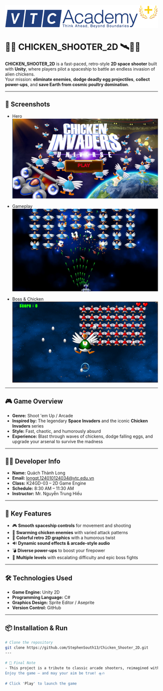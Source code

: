 ![VTC Logo](img/vtclogo.png)

# 🚀🐤 CHICKEN_SHOOTER_2D 🛰️🐔🥚

**CHICKEN_SHOOTER_2D** is a fast-paced, retro-style **2D space shooter** built with **Unity**, where players pilot a spaceship to battle an endless invasion of alien chickens.  
Your mission: **eliminate enemies**, **dodge deadly egg projectiles**, **collect power-ups**, and **save Earth from cosmic poultry domination**.

---

## 📸 Screenshots

- Hero  
  ![Hero](img/Hero.png)

- Gameplay  
  ![Chicken Shooter Screenshot](img/chickenvspace.png)

- Boss & Chicken  
  ![Boss And Chicken](img/Boss&Chicken.png)

---

## 🎮 Game Overview

- **Genre:** Shoot 'em Up / Arcade  
- **Inspired by:** The legendary **Space Invaders** and the iconic **Chicken Invaders** series  
- **Style:** Fast, chaotic, and humorously absurd  
- **Experience:** Blast through waves of chickens, dodge falling eggs, and upgrade your arsenal to survive the madness

---

## 🧑‍💻 Developer Info

- **Name:** Quách Thành Long  
- **Email:** longqt.124010124034@vtc.edu.vn  
- **Class:** K24GD-03 – 2D Game Engine  
- **Schedule:** 8:30 AM – 11:30 AM  
- **Instructor:** Mr. Nguyễn Trung Hiếu

---

## 🚀 Key Features

- 🎮 **Smooth spaceship controls** for movement and shooting  
- 🐔 **Swarming chicken enemies** with varied attack patterns  
- 🎨 **Colorful retro 2D graphics** with a humorous twist  
- 🔊 **Dynamic sound effects & arcade-style audio**  
- 💣 **Diverse power-ups** to boost your firepower  
- 👾 **Multiple levels** with escalating difficulty and epic boss fights

---

## 🛠️ Technologies Used

- **Game Engine:** Unity 2D  
- **Programming Language:** C#  
- **Graphics Design:** Sprite Editor / Aseprite  
- **Version Control:** GitHub

---

## 📦 Installation & Run

```bash
# Clone the repository
git clone https://github.com/StephenSouth13/Chicken_Shooter_2D.git
---

# 💬 Final Note
- This project is a tribute to classic arcade shooters, reimagined with a quirky twist. Whether you're dodging eggs or blasting through chicken bosses, CHICKEN_SHOOTER_2D promises a fun and chaotic ride through space.
Enjoy the game — and may your aim be true! 🛸🔥

# Click 'Play' to launch the game